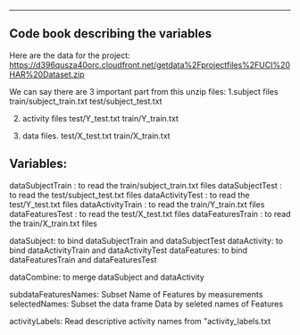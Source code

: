 ----------------------------------------
Code book describing the variables
----------------------------------------

Here are the data for the project: 
https://d396qusza40orc.cloudfront.net/getdata%2Fprojectfiles%2FUCI%20HAR%20Dataset.zip 

We can say there are 3 important part from this unzip files:
1.subject files
train/subject_train.txt
test/subject_test.txt

2. activity files
test/Y_test.txt
train/Y_train.txt

3. data files.
test/X_test.txt
train/X_train.txt

Variables:
-----------

dataSubjectTrain : to read the train/subject_train.txt files
dataSubjectTest : to read the test/subject_test.txt files
dataActivityTest : to read the test/Y_test.txt files
dataActivityTrain : to read the train/Y_train.txt files
dataFeaturesTest : to read the test/X_test.txt files
dataFeaturesTrain : to read the train/X_train.txt files

dataSubject: to bind dataSubjectTrain and dataSubjectTest
dataActivity: to bind dataActivityTrain and dataActivityTest
dataFeatures: to bind dataFeaturesTrain and dataFeaturesTest

dataCombine: to merge dataSubject and dataActivity

subdataFeaturesNames: Subset Name of Features by measurements
selectedNames: Subset the data frame Data by seleted names of Features

activityLabels: Read descriptive activity names from "activity_labels.txt
